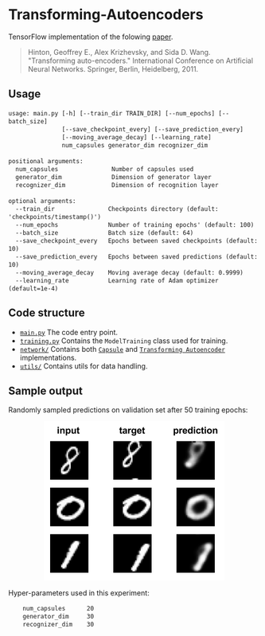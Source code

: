 # Transforming-Autoencoders

TensorFlow implementation of the folowing [paper](http://www.cs.toronto.edu/~fritz/absps/transauto6.pdf).

> Hinton, Geoffrey E., Alex Krizhevsky, and Sida D. Wang. "Transforming auto-encoders." International Conference on Artificial Neural Networks. Springer, Berlin, Heidelberg, 2011.

## Usage

````
usage: main.py [-h] [--train_dir TRAIN_DIR] [--num_epochs] [--batch_size]
               [--save_checkpoint_every] [--save_prediction_every]
               [--moving_average_decay] [--learning_rate]
               num_capsules generator_dim recognizer_dim
               
positional arguments:
  num_capsules               Number of capsules used
  generator_dim              Dimension of generator layer
  recognizer_dim             Dimension of recognition layer
  
optional arguments:
  --train_dir               Checkpoints directory (default: 'checkpoints/timestamp()')
  --num_epochs              Number of training epochs' (default: 100)
  --batch_size              Batch size (default: 64)
  --save_checkpoint_every   Epochs between saved checkpoints (default: 10)
  --save_prediction_every   Epochs between saved predictions (default: 10)
  --moving_average_decay    Moving average decay (default: 0.9999)
  --learning_rate           Learning rate of Adam optimizer (default=1e-4)
````

## Code structure

* [`main.py`](https://github.com/ndrplz/capsules/tree/master/transforming_autoencoders/main.py) The code entry point.
* [`training.py`](https://github.com/ndrplz/capsules/tree/master/transforming_autoencoders/training.py) Contains the `ModelTraining` class used for training.
* [`network/`](https://github.com/ndrplz/capsules/tree/master/transforming_autoencoders/network) Contains both [`Capsule`](https://github.com/ndrplz/capsules/blob/master/transforming_autoencoders/network/capsule.py) and [`Transforming Autoencoder`](https://github.com/ndrplz/capsules/blob/master/transforming_autoencoders/network/transforming_autoencoder.py) implementations.
* [`utils/`](https://github.com/ndrplz/capsules/tree/master/transforming_autoencoders/utils) Contains utils for data handling.

## Sample output
Randomly sampled predictions on validation set after 50 training epochs:
<p align="center">
 <img src="./docs/img/output.png" alt="Output">
 </p>
 
Hyper-parameters used in this experiment:
````
    num_capsules      20
    generator_dim     30
    recognizer_dim    30
````
